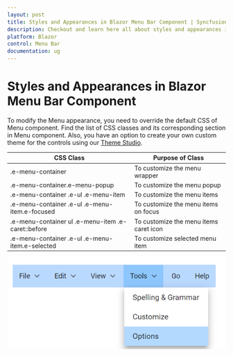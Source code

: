 ```yaml
---
layout: post
title: Styles and Appearances in Blazor Menu Bar Component | Syncfusion
description: Checkout and learn here all about styles and appearances in Syncfusion Blazor Menu Bar component and more.
platform: Blazor
control: Menu Bar 
documentation: ug
---
```


# Styles and Appearances in Blazor Menu Bar Component

To modify the Menu appearance, you need to override the default CSS of Menu component. Find the list of CSS classes and its corresponding section in Menu component. Also, you have an option to create your own custom theme for the controls using our [Theme Studio](https://blazor.syncfusion.com/themestudio/?theme=material).

| CSS Class | Purpose of Class |
| ----- | ----- |
| .e-menu-container | To customize the menu wrapper |
| .e-menu-container.e-menu-popup | To customize the menu popup | 
| .e-menu-container .e-ul .e-menu-item | To customize the menu items | 
| .e-menu-container .e-ul .e-menu-item.e-focused | To customize the menu items on focus |
| .e-menu-container ul .e-menu-item .e-caret::before | To customize the menu items caret icon |
| .e-menu-container .e-ul .e-menu-item.e-selected | To customize selected menu item |

![Blazor Menubar with Style and Appearance](./images/blazor-menubar-style-and-appearance.png)